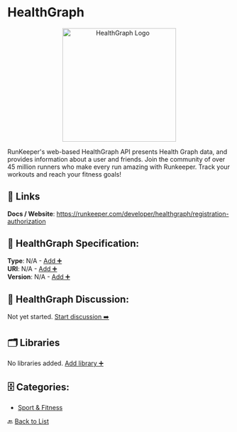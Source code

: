# HealthGraph
<p align="center">
    <img width="256" src="https://raw.githubusercontent.com/apis-list/apis-list/main/apis/healthgraph/logo_256x256.png" alt="HealthGraph Logo"/>
</p>
RunKeeper's web-based HealthGraph API presents Health Graph data, and provides information about a user and friends. Join the community of over 45 million runners who make every run amazing with Runkeeper. Track your workouts and reach your fitness goals!

##  🔗 Links
**Docs / Website**: https://runkeeper.com/developer/healthgraph/registration-authorization

## 🧬 HealthGraph Specification:
**Type**: N/A - [Add ➕](https://github.com/apis-list/apis-list/edit/main/apis/healthgraph/healthgraph.yaml)  
**URI**: N/A - [Add ➕](https://github.com/apis-list/apis-list/edit/main/apis/healthgraph/healthgraph.yaml)  
**Version**: N/A - [Add ➕](https://github.com/apis-list/apis-list/edit/main/apis/healthgraph/healthgraph.yaml)

## 💬 HealthGraph Discussion:
Not yet started. [Start discussion ➡️](https://github.com/apis-list/apis-list/discussions/new)

## 🗂️ Libraries

No libraries added. [Add library ➕](https://github.com/apis-list/apis-list/edit/main/apis/healthgraph/healthgraph.yaml)    


## 🗄️ Categories:
- [Sport & Fitness](https://github.com/apis-list/apis-list#sport--fitness-)

🔙  [Back to List](https://github.com/apis-list/apis-list)
